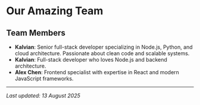 #  Our Amazing Team

## Team Members
- **Kalvian**: Senior full-stack developer specializing in Node.js, Python, and cloud architecture. Passionate about clean code and scalable systems.
- **Kalvian**: Full-stack developer who loves Node.js and backend architecture.
- **Alex Chen**: Frontend specialist with expertise in React and modern JavaScript frameworks.

---
*Last updated: 13 August 2025*